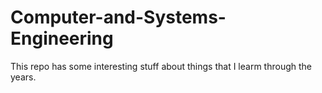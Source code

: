 # Computer-and-Systems-Engineering
This repo has some interesting stuff about things that I learm through the years.

